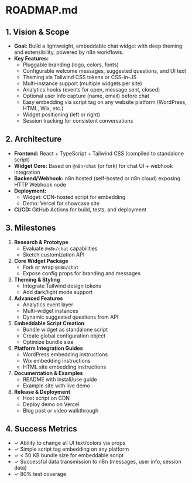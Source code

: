 # ROADMAP.md

## 1. Vision & Scope
- **Goal:** Build a lightweight, embeddable chat widget with deep theming and extensibility, powered by n8n workflows.
- **Key Features:**
  - Pluggable branding (logo, colors, fonts)
  - Configurable welcome messages, suggested questions, and UI text
  - Theming via Tailwind CSS tokens or CSS-in-JS
  - Multi-instance support (multiple widgets per site)
  - Analytics hooks (events for open, message sent, closed)
  - Optional user info capture (name, email) before chat
  - Easy embedding via script tag on any website platform (WordPress, HTML, Wix, etc.)
  - Widget positioning (left or right)
  - Session tracking for consistent conversations

## 2. Architecture
- **Frontend:** React + TypeScript + Tailwind CSS (compiled to standalone script)
- **Widget Core:** Based on `@n8n/chat` (or fork) for chat UI + webhook integration
- **Backend/Webhook:** n8n hosted (self-hosted or n8n cloud) exposing HTTP Webhook node
- **Deployment:** 
  - Widget: CDN-hosted script for embedding
  - Demo: Vercel for showcase site
- **CI/CD:** GitHub Actions for build, tests, and deployment

## 3. Milestones
1. **Research & Prototype**  
   - Evaluate `@n8n/chat` capabilities  
   - Sketch customization API  
2. **Core Widget Package**  
   - Fork or wrap `@n8n/chat`  
   - Expose config props for branding and messages  
3. **Theming & Styling**  
   - Integrate Tailwind design tokens  
   - Add dark/light mode support  
4. **Advanced Features**  
   - Analytics event layer  
   - Multi-widget instances  
   - Dynamic suggested questions from API  
5. **Embeddable Script Creation**
   - Bundle widget as standalone script
   - Create global configuration object
   - Optimize bundle size
6. **Platform Integration Guides**
   - WordPress embedding instructions
   - Wix embedding instructions
   - HTML site embedding instructions
7. **Documentation & Examples**  
   - README with install/use guide  
   - Example site with live demo
8. **Release & Deployment**  
   - Host script on CDN
   - Deploy demo on Vercel  
   - Blog post or video walkthrough

## 4. Success Metrics
- ✓ Ability to change all UI text/colors via props  
- ✓ Simple script tag embedding on any platform
- ✓ < 50 KB bundle size for embeddable script
- ✓ Successful data transmission to n8n (messages, user info, session data)
- ✓ 80% test coverage